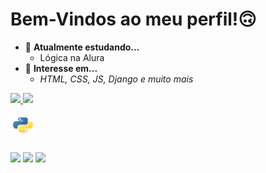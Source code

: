 # Bem-Vindos ao meu perfil!🙃
* 🌱 **Atualmente estudando...**  
   - Lógica na Alura
* 🤔 **Interesse em...**
   - *HTML, CSS, JS, Django e muito mais*

<div align="left">
  <a href="https://github.com/LucasAsil">
  <img height="180em" src="https://github-readme-stats.vercel.app/api?username=LucasAsil&show_icons=true&theme=dark&include_all_commits=true&count_private=true"/>
  <img height="180em" src="https://github-readme-stats.vercel.app/api/top-langs/?username=LucasAsil&layout=compact&langs_count=7&theme=dark"/>
</div>

<div style="display: inline_block"><br>
   <img align="center" alt="Lu-Python "height="30" width="40" 
   <img src="https://raw.githubusercontent.com/devicons/devicon/master/icons/python/python-original.svg"/>
</div>   

##   

<div>   
   <a href= "mailto:lukkealvess@gmail.com"><img src="https://img.shields.io/badge/Gmail-D14836?style=for-the-badge&logo=gmail&logoColor=white"></a>
   <a href= "https://www.instagram.com/lukkealvess/"><img src="https://img.shields.io/badge/Instagram-E4405F?style=for-the-badge&logo=instagram&logoColor=white"></a>      
   <a href= "https://www.linkedin.com/in/lucas-alves-silva-7b7579228/"><img src="https://img.shields.io/badge/LinkedIn-0077B5?style=for-the-badge&logo=linkedin&logoColor=white"></a>      
</div>

